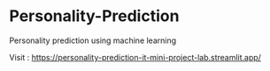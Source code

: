 # Personality-Prediction
Personality prediction using machine learning

Visit : https://personality-prediction-it-mini-project-lab.streamlit.app/
